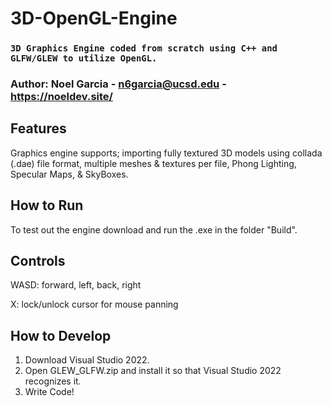 # 3D-OpenGL-Engine

### `3D Graphics Engine coded from scratch using C++ and GLFW/GLEW to utilize OpenGL.`

### Author: Noel Garcia - n6garcia@ucsd.edu - https://noeldev.site/

## Features
Graphics engine supports; 
importing fully textured 3D models using collada (.dae) file format,
multiple meshes & textures per file, 
Phong Lighting, 
Specular Maps, & 
SkyBoxes.

## How to Run
To test out the engine download and run the .exe in the folder "Build".

## Controls
WASD: forward, left, back, right

X: lock/unlock cursor for mouse panning

## How to Develop
1. Download Visual Studio 2022.
2. Open GLEW_GLFW.zip and install it so that Visual Studio 2022 recognizes it.
3. Write Code!
